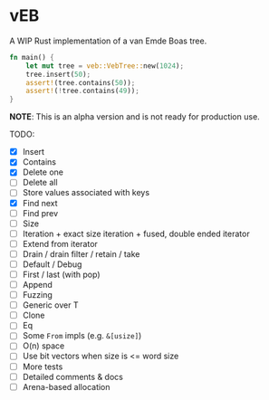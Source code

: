 # vEB

A WIP Rust implementation of a van Emde Boas tree.

```rust
fn main() {
    let mut tree = veb::VebTree::new(1024);
    tree.insert(50);
    assert!(tree.contains(50));
    assert!(!tree.contains(49));
}
```

**NOTE**: This is an alpha version and is not ready for production use.

TODO:
- [x] Insert
- [x] Contains
- [x] Delete one
- [ ] Delete all
- [ ] Store values associated with keys
- [x] Find next
- [ ] Find prev
- [ ] Size
- [ ] Iteration + exact size iteration + fused, double ended iterator
- [ ] Extend from iterator
- [ ] Drain / drain filter / retain / take
- [ ] Default / Debug
- [ ] First / last (with pop)
- [ ] Append
- [ ] Fuzzing
- [ ] Generic over T
- [ ] Clone
- [ ] Eq
- [ ] Some `From` impls (e.g. `&[usize]`)
- [ ] O(n) space
- [ ] Use bit vectors when size is <= word size
- [ ] More tests
- [ ] Detailed comments & docs
- [ ] Arena-based allocation
